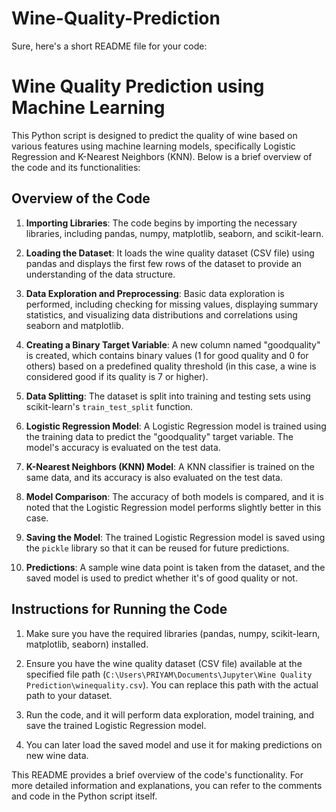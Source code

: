# Wine-Quality-Prediction
Sure, here's a short README file for your code:

# Wine Quality Prediction using Machine Learning

This Python script is designed to predict the quality of wine based on various features using machine learning models, specifically Logistic Regression and K-Nearest Neighbors (KNN). Below is a brief overview of the code and its functionalities:

## Overview of the Code

1. **Importing Libraries**: The code begins by importing the necessary libraries, including pandas, numpy, matplotlib, seaborn, and scikit-learn.

2. **Loading the Dataset**: It loads the wine quality dataset (CSV file) using pandas and displays the first few rows of the dataset to provide an understanding of the data structure.

3. **Data Exploration and Preprocessing**: Basic data exploration is performed, including checking for missing values, displaying summary statistics, and visualizing data distributions and correlations using seaborn and matplotlib.

4. **Creating a Binary Target Variable**: A new column named "goodquality" is created, which contains binary values (1 for good quality and 0 for others) based on a predefined quality threshold (in this case, a wine is considered good if its quality is 7 or higher).

5. **Data Splitting**: The dataset is split into training and testing sets using scikit-learn's `train_test_split` function.

6. **Logistic Regression Model**: A Logistic Regression model is trained using the training data to predict the "goodquality" target variable. The model's accuracy is evaluated on the test data.

7. **K-Nearest Neighbors (KNN) Model**: A KNN classifier is trained on the same data, and its accuracy is also evaluated on the test data.

8. **Model Comparison**: The accuracy of both models is compared, and it is noted that the Logistic Regression model performs slightly better in this case.

9. **Saving the Model**: The trained Logistic Regression model is saved using the `pickle` library so that it can be reused for future predictions.

10. **Predictions**: A sample wine data point is taken from the dataset, and the saved model is used to predict whether it's of good quality or not.

## Instructions for Running the Code

1. Make sure you have the required libraries (pandas, numpy, scikit-learn, matplotlib, seaborn) installed.

2. Ensure you have the wine quality dataset (CSV file) available at the specified file path (`C:\Users\PRIYAM\Documents\Jupyter\Wine Quality Prediction\winequality.csv`). You can replace this path with the actual path to your dataset.

3. Run the code, and it will perform data exploration, model training, and save the trained Logistic Regression model.

4. You can later load the saved model and use it for making predictions on new wine data.

This README provides a brief overview of the code's functionality. For more detailed information and explanations, you can refer to the comments and code in the Python script itself.
